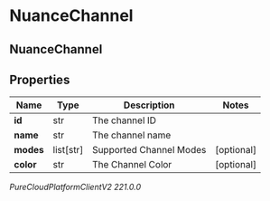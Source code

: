 # NuanceChannel

## NuanceChannel

## Properties

|Name | Type | Description | Notes|
|------------ | ------------- | ------------- | -------------|
| **id** | str | The channel ID | |
| **name** | str | The channel name | |
| **modes** | list[str] | Supported Channel Modes | [optional] |
| **color** | str | The Channel Color | [optional] |



_PureCloudPlatformClientV2 221.0.0_
